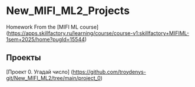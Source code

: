 # New_MIFI_ML2_Projects
Homework
From the [MIFI ML course] (https://apps.skillfactory.ru/learning/course/course-v1:skillfactory+MIFIML-1sem+2025/home?pugId=15544)

## Проекты
[Проект 0. Угадай число] (https://github.com/troydenys-git/New_MIFI_ML2/tree/main/project_0)

